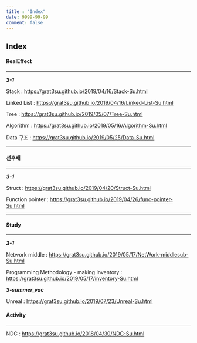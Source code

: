 ```yaml
---
title : "Index"
date: 9999-99-99
comment: false
---
```




##  Index



#### RealEffect

---

***3-1***

Stack : <https://grat3su.github.io/2019/04/16/Stack-Su.html>

Linked List : <https://grat3su.github.io/2019/04/16/Linked-List-Su.html>

Tree : <https://grat3su.github.io/2019/05/07/Tree-Su.html>

Algorithm : <https://grat3su.github.io/2019/05/16/Algorithm-Su.html>

Data 구조 : <https://grat3su.github.io/2019/05/25/Data-Su.html>



------

#### 선후배

---

***3-1***

Struct : <https://grat3su.github.io/2019/04/20/Struct-Su.html>

Function pointer : <https://grat3su.github.io/2019/04/26/func-pointer-Su.html>







---

#### Study

---

 ***3-1***

Network middle : <https://grat3su.github.io/2019/05/17/NetWork-middlesub-Su.html>

Programming Methodology - making Inventory : <https://grat3su.github.io/2019/05/17/inventory-Su.html>

***3-summer_vac***

Unreal : <https://grat3su.github.io/2019/07/23/Unreal-Su.html>





#### Activity

---

NDC : <https://grat3su.github.io/2018/04/30/NDC-Su.html>